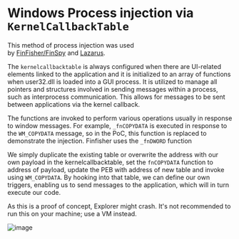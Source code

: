 # Windows Process injection via `KernelCallbackTable`

This method of process injection was used by [FinFisher/FinSpy](https://www.microsoft.com/security/blog/2018/03/01/finfisher-exposed-a-researchers-tale-of-defeating-traps-tricks-and-complex-virtual-machines/) and [Lazarus](https://blog.malwarebytes.com/threat-intelligence/2022/01/north-koreas-lazarus-apt-leverages-windows-update-client-github-in-latest-campaign/).

The `kernelcallbacktable` is always configured when there are UI-related elements linked to the application and it is initialized to an array of functions when user32.dll is loaded into a GUI process. It is utilized to manage all pointers and structures involved in sending messages within a process, such as interprocess communication. This allows for messages to be sent between applications via the kernel callback.

The functions are invoked to perform various operations usually in response to window messages. For example, `_fnCOPYDATA` is executed in response to the `WM_COPYDATA` message, so in the PoC, this function is replaced to demonstrate the injection. Finfisher uses the `_fnDWORD` function

We simply duplicate the existing table or overwrite the address with our own payload in the kernelcallbacktable, set the `fnCOPYDATA` function to address of payload, update the PEB with address of new table and invoke using `WM_COPYDATA`. By hooking into that table, we can define our own triggers, enabling us to send messages to the application, which will in turn execute our code.


As this is a proof of concept, Explorer might crash. It's not recommended to run this on your machine; use a VM instead.

![image](https://i.imgur.com/1zzBNVX.png)
